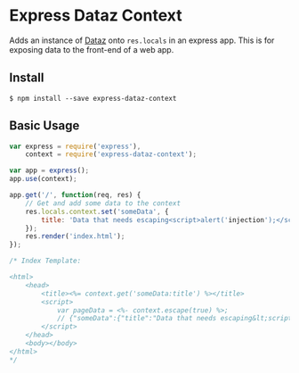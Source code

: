 # Express Dataz Context

Adds an instance of [Dataz](https://github.com/wesleytodd/dataz) onto `res.locals` in an express app.  This is for exposing data to the front-end of a web app.

## Install

```
$ npm install --save express-dataz-context
```

## Basic Usage

```javascript
var express = require('express'),
	context = require('express-dataz-context');

var app = express();
app.use(context);

app.get('/', function(req, res) {
	// Get and add some data to the context
	res.locals.context.set('someData', {
		title: 'Data that needs escaping<script>alert('injection');</script>'
	});
	res.render('index.html');
});

/* Index Template:

<html>
	<head>
		<title><%= context.get('someData:title') %></title>
		<script>
			var pageData = <%- context.escape(true) %>;
			// {"someData":{"title":"Data that needs escaping&lt;script&gt;alert('injection');&lt;/script&gt;"}}
		</script>
	</head>
	<body></body>
</html>
*/

```
